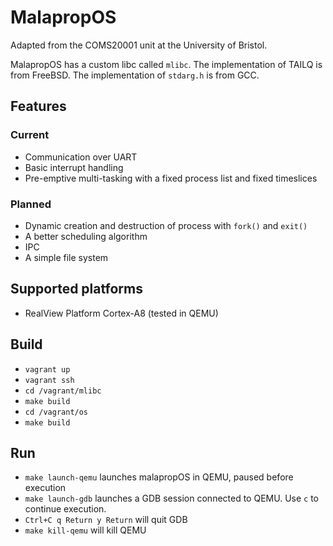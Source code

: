 # MalapropOS

Adapted from the COMS20001 unit at the University of Bristol.

MalapropOS has a custom libc called `mlibc`. The implementation of TAILQ is from FreeBSD. The implementation of `stdarg.h` is from GCC.

## Features

### Current

* Communication over UART
* Basic interrupt handling
* Pre-emptive multi-tasking with a fixed process list and fixed timeslices

### Planned

* Dynamic creation and destruction of process with `fork()` and `exit()`
* A better scheduling algorithm
* IPC
* A simple file system

## Supported platforms

* RealView Platform Cortex-A8 (tested in QEMU)

## Build

* `vagrant up`
* `vagrant ssh`
* `cd /vagrant/mlibc`
* `make build`
* `cd /vagrant/os`
* `make build`

## Run

* `make launch-qemu` launches malapropOS in QEMU, paused before execution
* `make launch-gdb` launches a GDB session connected to QEMU. Use `c` to continue execution.
* `Ctrl+C q Return y Return` will quit GDB
* `make kill-qemu` will kill QEMU
